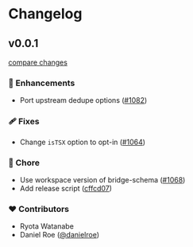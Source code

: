 # Changelog


## v0.0.1

[compare changes](https://github.com/nuxt/bridge/compare/v3.0.0...v0.0.1)

### 🚀 Enhancements

- Port upstream dedupe options ([#1082](https://github.com/nuxt/bridge/pull/1082))

### 🩹 Fixes

- Change `isTSX` option to opt-in ([#1064](https://github.com/nuxt/bridge/pull/1064))

### 🏡 Chore

- Use workspace version of bridge-schema ([#1068](https://github.com/nuxt/bridge/pull/1068))
- Add release script ([cffcd07](https://github.com/nuxt/bridge/commit/cffcd07))

### ❤️ Contributors

- Ryota Watanabe 
- Daniel Roe ([@danielroe](http://github.com/danielroe))

